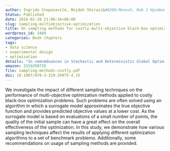 ```yaml
---
author: Ingrida Steponavičė, Mojdeh Shirazi&#8209;Manesh, Rob J Hyndman, Kate Smith&#8209;Miles, Laura Villanova
Status: Published
date: 2016-02-28 21:08:16+00:00
slug: sampling-multiobjective-optimization
title: On sampling methods for costly multi-objective black-box optimization
wordpress_id: 3489
categories: Book chapters
tags:
- data science
- experimental design
- optimization
details: "In <em>Advances in Stochastic and Deterministic Global Optimization</em>, ed. P.M. Pardalos, A. Zhigljavsky, J. Žilinskas. Springer, pp. 273–296"
amazon: 3319299735
file: sampling-methods-costly.pdf
doi: 10.1007/978-3-319-29975-4_15
---
```


We investigate the impact of different sampling techniques on the performance of multi-objective optimization methods applied to costly black-box optimization problems. Such problems are often solved using an algorithm in which a surrogate model approximates the true objective function and provides predicted objective values at a lower cost. As the surrogate model is based on evaluations of a small number of points, the quality of the initial sample can have a great effect on the overall effectiveness of the optimization. In this study, we demonstrate how various sampling techniques affect the results of applying different optimization algorithms to a set of benchmark problems. Additionally, some recommendations on usage of sampling methods are provided.
